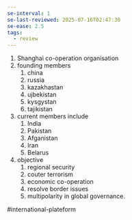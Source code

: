 ```yaml
---
se-interval: 1
se-last-reviewed: 2025-07-16T02:47:30
se-ease: 2.5
tags:
  - review
---
```

1. Shanghai co-operation organisation
2. founding members 
	1. china
	2. russia
	3. kazakhastan
	4. ujbekistan
	5. kysgystan
	6. tajikistan
3. current members include
	1. India
	2. Pakistan
	3. Afganistan
	4. Iran
	5. Belarus
4. objective
	1. regional security
	2. couter terrorism
	3. economic co-operation
	4. resolve border issues
	5. multipolarity in global governance.


#international-plateform